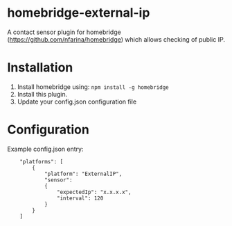 # homebridge-external-ip
A contact sensor plugin for homebridge (https://github.com/nfarina/homebridge) which allows checking of public IP.

# Installation
1. Install homebridge using: `npm install -g homebridge`
2. Install this plugin.
3. Update your config.json configuration file

# Configuration
Example config.json entry:
```
    "platforms": [
		{
			"platform": "ExternalIP",
			"sensor": 
			{
                "expectedIp": "x.x.x.x",
                "interval": 120
            }
		}
	]
```